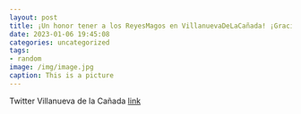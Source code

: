 ```yaml
---
layout: post
title: ¡Un honor tener a los ReyesMagos en VillanuevaDeLaCañada! ¡Gracias a todos los colectivos, personal municipal y vecinos por vu...
date: 2023-01-06 19:45:08
categories: uncategorized
tags:
- random
image: /img/image.jpg
caption: This is a picture
---
```

Twitter Villanueva de la Cañada [link](https://twitter.com/AytoVDLCanada/status/1611097044898254850)

